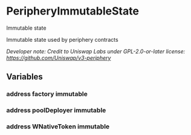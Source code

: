 

# PeripheryImmutableState


Immutable state

Immutable state used by periphery contracts

*Developer note: Credit to Uniswap Labs under GPL-2.0-or-later license:
https://github.com/Uniswap/v3-periphery*


## Variables
### address factory immutable



### address poolDeployer immutable



### address WNativeToken immutable



